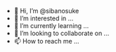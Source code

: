 - 👋 Hi, I’m @sibanosuke
- 👀 I’m interested in ...
- 🌱 I’m currently learning ...
- 💞️ I’m looking to collaborate on ...
- 📫 How to reach me ...

<!---
sibanosuke/sibanosuke is a ✨ special ✨ repository because its `README.md` (this file) appears on your GitHub profile.
You can click the Preview link to take a look at your changes.
--->
